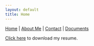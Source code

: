 ```yaml
---
layout: default
title: Home
---
```


[Home](index.md) | [About Me](about-me.md) | [Contact](contact.md) | [Documents](documents.md)

[Click here](/documents/Ramesh%20T_Resume.pdf) to download my resume.